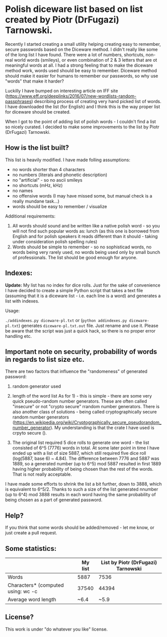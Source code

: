 Polish diceware list based on list created by Piotr (DrFugazi) Tarnowski.
=========================================================================

Recently I started creating a small utility helping creating easy to remember, secure passwords based on the Diceware method. I didn't really like some of the long list I have found. There were a lot of numbers, shortcuts, non-real world words (smileys), or even combination of 2 & 3 letters that are ot meaningful words at all. I had a strong feeling that to make the diceware method work, words used should be easy to remember. Diceware method should make it easier for humans to remember our passwords, so why use "words" that make it harder?

Luckilly I have bumped on interesting article on IFF site (https://www.eff.org/deeplinks/2016/07/new-wordlists-random-passphrases) describing process of creating very hand picked list of words. I have downloaded the list (for English) and I think this is the way proper list for diceware should be created.

When I got to the point of adding list of polish words - I couldn't find a list so nicely curated. I decided to make some improvements to the list by Piotr (DrFugazi) Tarnowski.


How is the list built?
----------------------

This list is heavily modified. I have made folling assumptions:
- no words shorter than 4 characters
- no numbers (literals and phonetic description)
- no "artificial" - so no ascii smileys
- no shortcuts (mHz, kHz)
- no names
- no offensive words (I may have missed some, but manual check is a really mundane task...)
- words should be easy to remember / visualize

Additional requirements:
1. All words should sound and be written like a native polish word - so you will not find such popular words as: lunch (as this one is borrowed from English and for polish speakers it reads different than it should - taking under consideration polish spelling rules) 
2. Words should be simple to remember - so no sophisticad words, no words being very rarely used, no words being used only by small bunch of professionals. The list should be good enough for anyone. 

Indexes:
--------

**Update:** My list has no index for dice rolls. Just for the sake of convenience I have decided to create a simple Python script that takes a text file (assuming that it is a diceware list - i.e. each line is a word) and generates a list with indexes.


Usage:

`./addindexes.py diceware-pl.txt` or (`python addindexes.py diceware-pl.txt`) generates `diceware-pl.txt.out` file. Just rename and use it.
Please be aware that the script was just a quick hack, so there is no proper error handling etc.

Important note on security, probability of words in regards to list size etc.
-----------------------------------------------------------------------------

There are two factors that influence the "randomeness" of generated password:
1) random generator used
2) length of the word list
As for 1) - this is simple - there are some very quick pseudo-random number generators. These are often called "insecure" or not "crypto secure" rrandom number generators. There is also another class of solutions - being called cryptographically secure random number generators (https://en.wikipedia.org/wiki/Cryptographically_secure_pseudorandom_number_generator). My understanding is that the crate I have used is crpyto secure ().

2) The original list required 5 dice rolls to generate one word - the list consisted of 6^5 (7776) words in total. At some later point in time I have ended up with a list of size 5887, which still required five dice roll (log(5887, base 6) ~ 4.84). The difference between 7776 and 5887 was 1889, so a generated number (up to 6^5) mod 5887 resulted in first 1889 having higher probability of being chosen than the rest of the words. That is not really acceptable.

I have made some efforts to shrink the list a bit further, down to 3888, which is equivalent to 6^5/2. Thanks to such a size of the list generated nnumber (up to 6^4) mod 3888 results in each word having the same probability of being chosen as a part of generated password.

Help?
-----

If you think that some words should be added/removed - let me know, or just create a pull request.


Some statistics:
----------------

| |My list | List by Piotr (DrFugazi) Tarnowski |
| --- | --- | --- |
| Words | 5887 | 7536 |
| Characters* (computed using: wc -c <file> | 37540 | 44394 |
| Average word length | ~6.4 | ~5.9 |


License?
--------

This work is under "do whatever you like" license.
